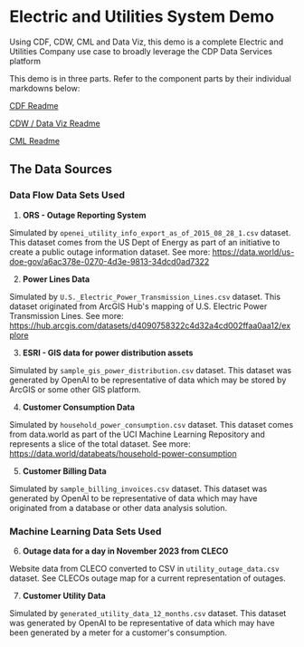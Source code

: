 # Electric and Utilities System Demo
Using CDF, CDW, CML and Data Viz, this demo is a complete Electric and Utilities Company use case to broadly leverage the CDP Data Services platform

This demo is in three parts. Refer to the component parts by their individual markdowns below:

[CDF Readme](/CDF-Assets/README.md)

[CDW / Data Viz Readme](/CDW-Assets/README.md)

[CML Readme](/CML-Assets/README.md)

## The Data Sources

### Data Flow Data Sets Used

1. **ORS - Outage Reporting System**

Simulated by `openei_utility_info_export_as_of_2015_08_28_1.csv` dataset. This dataset comes from the US Dept of Energy as part of an initiative to create a public outage information dataset. See more: https://data.world/us-doe-gov/a6ac378e-0270-4d3e-9813-34dcd0ad7322

2. **Power Lines Data**

Simulated by `U.S._Electric_Power_Transmission_Lines.csv` dataset. This dataset originated from ArcGIS Hub's mapping of U.S. Electric Power Transmission Lines. See more: https://hub.arcgis.com/datasets/d4090758322c4d32a4cd002ffaa0aa12/explore

3. **ESRI - GIS data for power distribution assets**

Simulated by `sample_gis_power_distribution.csv` dataset. This dataset was generated by OpenAI to be representative of data which may be stored by ArcGIS or some other GIS platform.

4. **Customer Consumption Data**

Simulated by `household_power_consumption.csv` dataset.  This dataset comes from data.world as part of the UCI Machine Learning Repository and represents a slice of the total dataset. See more: https://data.world/databeats/household-power-consumption

5. **Customer Billing Data**

Simulated by `sample_billing_invoices.csv` dataset. This dataset was generated by OpenAI to be representative of data which may have originated from a database or other data analysis solution.


### Machine Learning Data Sets Used

6. **Outage data for a day in November 2023 from CLECO**

Website data from CLECO converted to CSV in `utility_outage_data.csv` dataset.  See CLECOs outage map for a current representation of outages.

7. **Customer Utility Data**

Simulated by `generated_utility_data_12_months.csv` dataset. This dataset was generated by OpenAI to be representative of data which may have been generated by a meter for a customer's consumption.
